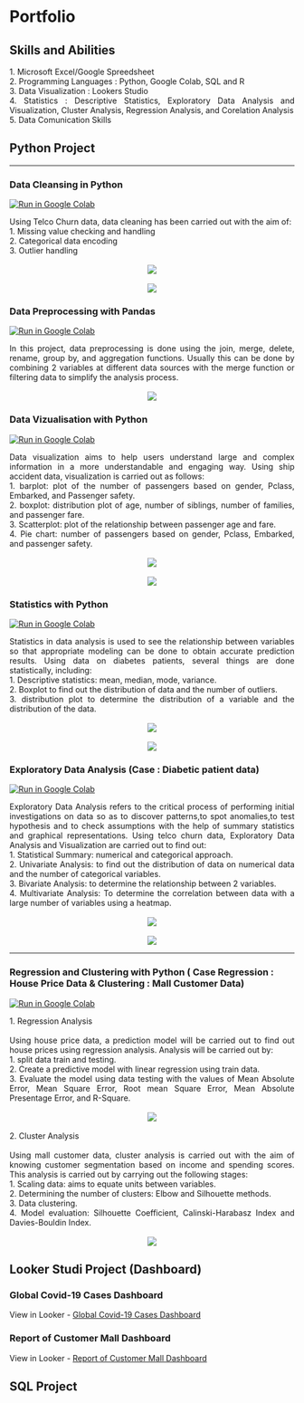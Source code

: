 # Portfolio

## Skills and Abilities
<div style="text-align: justify">
1. Microsoft Excel/Google Spreedsheet<br>
2. Programming Languages : Python, Google Colab, SQL and R<br>
3. Data Visualization : Lookers Studio<br>
4. Statistics : Descriptive Statistics, Exploratory Data Analysis and Visualization, Cluster Analysis, Regression Analysis, and Corelation Analysis<br>
5. Data Comunication Skills</div>

## Python Project
---
### Data Cleansing in Python

[![Run in Google Colab](https://img.shields.io/badge/Colab-Run_in_Google_Colab-blue?logo=Google&logoColor=FDBA18)](https://colab.research.google.com/drive/19kvdjs1O5ABR37USfuO0sKh3E9MpW1V-#scrollTo=ZtuILhY8Qmad)

<div style="text-align: justify"> 
Using Telco Churn data, data cleaning has been carried out with the aim of:</div>
<div style="text-align: justify">
1. Missing value checking and handling<br>
2. Categorical data encoding<br>
3. Outlier handling</div>

<br>
<center><img src="images/data cleansing1.png"/></center>
<br>
<center><img src="images/data cleansing2.png"/></center>


### Data Preprocessing with Pandas

[![Run in Google Colab](https://img.shields.io/badge/Colab-Run_in_Google_Colab-blue?logo=Google&logoColor=FDBA18)](https://colab.research.google.com/drive/1rq79o9ylJWrL7kDW5V16ubssnY8mnQRF)

<div style="text-align: justify"> In this project, data preprocessing is done using the join, merge, delete, rename, group by, and aggregation functions. Usually this can be done by combining 2 variables at different data sources with the merge function or filtering data to simplify the analysis process.</div>

<br>
<center><img src="images/data pre2.png"/></center>


### Data Vizualisation with Python

[![Run in Google Colab](https://img.shields.io/badge/Colab-Run_in_Google_Colab-blue?logo=Google&logoColor=FDBA18)](https://colab.research.google.com/drive/1_yhX25qwYTdl9H6uFo-oIjV01VPkZ7QS#scrollTo=9QVd0n__6Vcr)

<div style="text-align: justify"> Data visualization aims to help users understand large and complex information in a more understandable and engaging way. Using ship accident data, visualization is carried out as follows:</div>
<div style="text-align: justify">
1. barplot: plot of the number of passengers based on gender, Pclass, Embarked, and Passenger safety.<br>
2. boxplot: distribution plot of age, number of siblings, number of families, and passenger fare.<br>
3. Scatterplot: plot of the relationship between passenger age and fare.<br>
4. Pie chart: number of passengers based on gender, Pclass, Embarked, and passenger safety.</div>
<br>
<center><img src="images/viz1.png"/></center>
<br>
<center><img src="images/viz2.png"/></center>


### Statistics with Python

[![Run in Google Colab](https://img.shields.io/badge/Colab-Run_in_Google_Colab-blue?logo=Google&logoColor=FDBA18)](https://colab.research.google.com/drive/1Rh6ndEEpBYxH_pd2guxlA_Zft9J5VjlT)

<div style="text-align: justify"> Statistics in data analysis is used to see the relationship between variables so that appropriate modeling can be done to obtain accurate prediction results. Using data on diabetes patients, several things are done statistically, including:</div>
<div style="text-align: justify">
1. Descriptive statistics: mean, median, mode, variance.<br>
2. Boxplot to find out the distribution of data and the number of outliers.<br>
3. distribution plot to determine the distribution of a variable and the distribution of the data.</div>
<br>
<center><img src="images/stat1.png"/></center>
<br>
<center><img src="images/stat2.png"/></center>


### Exploratory Data Analysis (Case : Diabetic patient data)

[![Run in Google Colab](https://img.shields.io/badge/Colab-Run_in_Google_Colab-blue?logo=Google&logoColor=FDBA18)](https://colab.research.google.com/drive/1iG9M1k3a8_KoJEOVp-ZoL4DHfDuunYui#scrollTo=Msu5KxeEdGEW)

<div style="text-align: justify"> Exploratory Data Analysis refers to the critical process of performing initial investigations on data so as to discover patterns,to spot anomalies,to test hypothesis and to check assumptions with the help of summary statistics and graphical representations. Using telco churn data, Exploratory Data Analysis and Visualization are carried out to find out:<br>
1. Statistical Summary: numerical and categorical approach.<br>
2. Univariate Analysis: to find out the distribution of data on numerical data and the number of categorical variables.<br>
3. Bivariate Analysis: to determine the relationship between 2 variables.<br>
4. Multivariate Analysis: To determine the correlation between data with a large number of variables using a heatmap.</div>
<br>
<center><img src="images/eda1.png"/></center>
<br>
<center><img src="images/eda2.png"/></center>

---
### Regression and Clustering with Python ( Case Regression : House Price Data & Clustering : Mall Customer Data)

[![Run in Google Colab](https://img.shields.io/badge/Colab-Run_in_Google_Colab-blue?logo=Google&logoColor=FDBA18)](https://colab.research.google.com/drive/1UYj0i8I4kfDgI-MI0WR2nN5oy46L1ZC6#scrollTo=QJbp2c2QRn6Y)
<div style="text-align: justify">1. Regression Analysis</div><br>
<div style="text-align: justify">Using house price data, a prediction model will be carried out to find out house prices using regression analysis. Analysis will be carried out by:<br>
1. split data train and testing.<br>
2. Create a predictive model with linear regression using train data.<br>
3. Evaluate the model using data testing with the values of Mean Absolute Error, Mean Square Error, Root mean Square Error, Mean Absolute Presentage Error, and R-Square.</div>
<br>
<center><img src="images/regression.png"/></center>
<br>
<div style="text-align: justify">2. Cluster Analysis</div><br>
<div style="text-align: justify">Using mall customer data, cluster analysis is carried out with the aim of knowing customer segmentation based on income and spending scores. This analysis is carried out by carrying out the following stages:<br>
1. Scaling data: aims to equate units between variables.<br>
2. Determining the number of clusters: Elbow and Silhouette methods.<br>
3. Data clustering.<br>
4. Model evaluation: Silhouette Coefficient, Calinski-Harabasz Index and Davies-Bouldin Index.</div>
<br>
<center><img src="images/clustering.png"/></center>

## Looker Studi Project (Dashboard)
### Global Covid-19 Cases Dashboard
View in Looker - [Global Covid-19 Cases Dashboard](https://lookerstudio.google.com/reporting/34e1e933-88ed-49bb-9ed9-7243a6957755)

### Report of Customer Mall Dashboard 
View in Looker - [Report of Customer Mall Dashboard](https://lookerstudio.google.com/reporting/e2eb8b28-d400-4f90-8c12-0b9f8ed545e2)

## SQL Project

